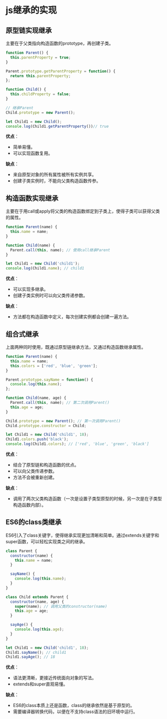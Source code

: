 # js继承的实现

## 原型链实现继承
主要在于父类指向构造函数的prototype，再创建子类。

```javascript
function Parent() {
  this.parentProperty = true;
}

Parent.prototype.getParentProperty = function() {
  return this.parentProperty;
};

function Child() {
  this.childProperty = false;
}

// 继承Parent
Child.prototype = new Parent();

let Child1 = new Child();
console.log(Child1.getParentProperty())// true
```

**优点**：
- 简单易懂。
- 可以实现函数复用。

**缺点**：
- 来自原型对象的所有属性被所有实例共享。
- 创建子类实例时，不能向父类构造函数传参。

## 构造函数实现继承
主要在于用call或apply将父类的构造函数绑定到子类上，使得子类可以获得父类的属性。

```javascript
function Parent(name) {
  this.name = name;
}

function Child(name) {
  Parent.call(this, name); // 使用call继承Parent
}

let Child1 = new Child('child1');
console.log(Child1.name); // child1
```

**优点**：
- 可以实现多继承。
- 创建子类实例时可以向父类传递参数。

**缺点**：
- 方法都在构造函数中定义，每次创建实例都会创建一遍方法。

## 组合式继承
上面两种同时使用，既通过原型链继承方法，又通过构造函数继承属性。

```javascript
function Parent(name) {
  this.name = name;
  this.colors = ['red', 'blue', 'green'];
}

Parent.prototype.sayName = function() {
  console.log(this.name);
};

function Child(name, age) {
  Parent.call(this, name); // 第二次调用Parent()
  this.age = age;
}

Child.prototype = new Parent(); // 第一次调用Parent()
Child.prototype.constructor = Child;

let Child1 = new Child('child1', 18);
Child1.colors.push('black');
console.log(Child1.colors); // ['red', 'blue', 'green', 'black']
```

**优点**：
- 结合了原型链和构造函数的优点。
- 可以向父类传递参数。
- 方法不会被重新创建。

**缺点**：
- 调用了两次父类构造函数（一次是设置子类型原型的时候，另一次是在子类型构造函数内部）。

## ES6的class类继承
ES6引入了class关键字，使得继承实现更加清晰和简单。通过extends关键字和super函数，可以轻松实现类之间的继承。

```javascript
class Parent {
  constructor(name) {
    this.name = name;
  }

  sayName() {
    console.log(this.name);
  }
}

class Child extends Parent {
  constructor(name, age) {
    super(name); // 调用父类的constructor(name)
    this.age = age;
  }

  sayAge() {
    console.log(this.age);
  }
}

let Child1 = new Child('child1', 18);
Child1.sayName(); // child1
Child1.sayAge(); // 18
```

**优点**：
- 语法更清晰，更接近传统面向对象的写法。
- extends和super直观易懂。

**缺点**：
- ES6的class本质上还是函数，class的继承依然是基于原型的。
- 需要编译器转换代码，以便在不支持class语法的旧环境中运行。